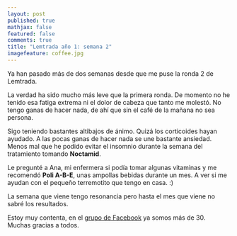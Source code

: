 ```yaml
---
layout: post
published: true
mathjax: false
featured: false
comments: true
title: "Lemtrada año 1: semana 2"
imagefeature: coffee.jpg
---
```

Ya han pasado más de dos semanas desde que me puse la ronda 2 de Lemtrada.

La verdad ha sido mucho más leve que la primera ronda. De momento no he tenido esa fatiga extrema ni el dolor de cabeza que tanto me molestó. No tengo ganas de hacer nada, de ahí que sin el café de la mañana no sea persona.

Sigo teniendo bastantes altibajos de ánimo. Quizá los corticoides hayan ayudado. A las pocas ganas de hacer nada se une bastante ansiedad. Menos mal que he podido evitar el insomnio durante la semana del tratamiento tomando **Noctamid**.

Le pregunté a Ana, mi enfermera si podía tomar algunas vitaminas y me recomendó **Poli A-B-E**, unas ampollas bebidas durante un mes. A ver si me ayudan con el pequeño terremotito que tengo en casa. :)

La semana que viene tengo resonancia pero hasta el mes que viene no sabré los resultados.

Estoy muy contenta, en el [grupo de Facebook](https://www.facebook.com/groups/1322650174418099/) ya somos más de 30. Muchas gracias a todos.
